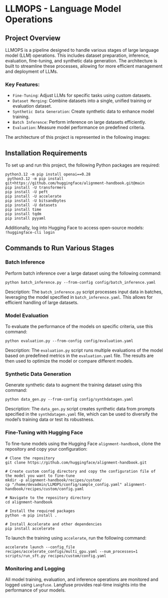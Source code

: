 # LLMOPS - Language Model Operations
## Project Overview
LLMOPS is a pipeline designed to handle various stages of large language model (LLM) operations. This includes dataset preparation, inference, evaluation, fine-tuning, and synthetic data generation. The architecture is built to streamline these processes, allowing for more efficient management and deployment of LLMs.
### Key Features:
* `Fine-Tuning`: Adjust LLMs for specific tasks using custom datasets.
* `Dataset Merging`: Combine datasets into a single, unified training or evaluation dataset.
* `Synthetic Data Generation`: Create synthetic data to enhance model training.
* `Batch Inference`: Perform inference on large datasets efficiently.
* `Evaluation`: Measure model performance on predefined criteria.
  
The architecture of this project is represented in the following images:
## Installation Requirements
To set up and run this project, the following Python packages are required:

```
python3.12 -m pip install openai==0.28
 python3.12 -m pip install git+https://github.com/huggingface/alignment-handbook.git@main
pip install -U transformers
pip install -U peft
pip install -U accelerate
pip install -U bitsandbytes
pip install -U datasets
pip install time
pip install tqdm
pip install pyyaml
```
Additionally, log into Hugging Face to access open-source models:
``` !huggingface-cli login ```

## Commands to Run Various Stages
### Batch Inference
Perform batch inference over a large dataset using the following command:
```
python batch_inference.py --from-config config/batch_inference.yaml

```
Description: The `batch_inference.py` script processes input data in batches, leveraging the model specified in `batch_inference.yaml`. This allows for efficient handling of large datasets.
### Model Evaluation
To evaluate the performance of the models on specific criteria, use this command:
```
python evaluation.py --from-config config/evaluation.yaml
```
Description: The `evaluation.py` script runs multiple evaluations of the model based on predefined metrics in the `evaluation.yaml` file. The results are then used to optimize the model or compare different models.
### Synthetic Data Generation
Generate synthetic data to augment the training dataset using this command:
``` 
python data_gen.py --from-config config/synthdatagen.yaml
```
Description: The `data_gen.py` script creates synthetic data from prompts specified in the `synthdatagen.yaml` file, which can be used to diversify the model’s training data or test its robustness.

### Fine-Tuning with Hugging Face

To fine-tune models using the Hugging Face `alignment-handbook`, clone the repository and copy your configuration:
```
# Clone the repository
git clone https://github.com/huggingface/alignment-handbook.git

# Create custom config directory and copy the configuration file of the model you want to fine-tune
mkdir -p alignment-handbook/recipes/custom/
cp "/home/devadmin/LLMOPS/config/sample_config.yaml" alignment-handbook/recipes/custom/config.yaml

# Navigate to the repository directory
cd alignment-handbook

# Install the required packages
python -m pip install .

# Install Accelerate and other dependencies
pip install accelerate
```
To launch the training using `accelerate`, run the following command:
```
accelerate launch --config_file recipes/accelerate_configs/multi_gpu.yaml --num_processes=1 scripts/run_sft.py recipes/custom/config.yaml

```
### Monitoring and Logging
All model training, evaluation, and inference operations are monitored and logged using ``Langfuse``. Langfuse provides real-time insights into the performance of your models.


